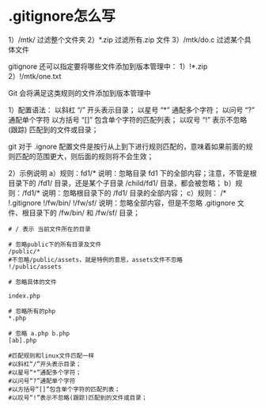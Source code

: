 # .gitignore怎么写

1）/mtk/               过滤整个文件夹
2）*.zip                过滤所有.zip 文件
3）/mtk/do.c         过滤某个具体文件

gitignore 还可以指定要将哪些文件添加到版本管理中：
1）!*.zip
2）!/mtk/one.txt

Git 会将满足这类规则的文件添加到版本管理中

1）配置语法：
以斜杠 “/” 开头表示目录；
以星号 “*” 通配多个字符；
以问号 “?” 通配单个字符
以方括号 “[]” 包含单个字符的匹配列表；
以叹号 “!” 表示不忽略 (跟踪) 匹配到的文件或目录；

git 对于 .ignore 配置文件是按行从上到下进行规则匹配的，意味着如果前面的规则匹配的范围更大，则后面的规则将不会生效；

2）示例说明
a）规则：fd1/*
说明：忽略目录 fd1 下的全部内容；注意，不管是根目录下的 /fd1/ 目录，还是某个子目录 /child/fd1/ 目录，都会被忽略；
b）规则：/fd1/*
说明：忽略根目录下的 /fd1/ 目录的全部内容；
c）规则：
/*
!.gitignore
!/fw/bin/
!/fw/sf/
说明：忽略全部内容，但是不忽略 .gitignore 文件、根目录下的 /fw/bin/ 和 /fw/sf/ 目录；

```
# / 表示 当前文件所在的目录

# 忽略public下的所有目录及文件
/public/*
#不忽略/public/assets，就是特例的意思，assets文件不忽略
!/public/assets

# 忽略具体的文件

index.php

# 忽略所有的php
*.php

# 忽略 a.php b.php
[ab].php

#匹配规则和linux文件匹配一样
#以斜杠“/”开头表示目录；
#以星号“*”通配多个字符；
#以问号“?”通配单个字符
#以方括号“[]”包含单个字符的匹配列表；
#以叹号“!”表示不忽略(跟踪)匹配到的文件或目录；
```


